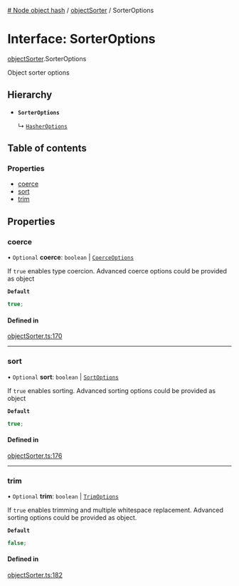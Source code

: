 [# Node object hash](../README.md) / [objectSorter](../modules/objectSorter.md) / SorterOptions

# Interface: SorterOptions

[objectSorter](../modules/objectSorter.md).SorterOptions

Object sorter options

## Hierarchy

- **`SorterOptions`**

  ↳ [`HasherOptions`](hasher.HasherOptions.md)

## Table of contents

### Properties

- [coerce](objectSorter.SorterOptions.md#coerce)
- [sort](objectSorter.SorterOptions.md#sort)
- [trim](objectSorter.SorterOptions.md#trim)

## Properties

### coerce

• `Optional` **coerce**: `boolean` \| [`CoerceOptions`](objectSorter.CoerceOptions.md)

If `true` enables type coercion.
Advanced coerce options could be provided as object

**`Default`**

```ts
true;
```

#### Defined in

[objectSorter.ts:170](https://github.com/SkeLLLa/node-object-hash/blob/89ac590/src/objectSorter.ts#L170)

---

### sort

• `Optional` **sort**: `boolean` \| [`SortOptions`](objectSorter.SortOptions.md)

If `true` enables sorting.
Advanced sorting options could be provided as object

**`Default`**

```ts
true;
```

#### Defined in

[objectSorter.ts:176](https://github.com/SkeLLLa/node-object-hash/blob/89ac590/src/objectSorter.ts#L176)

---

### trim

• `Optional` **trim**: `boolean` \| [`TrimOptions`](objectSorter.TrimOptions.md)

If `true` enables trimming and multiple whitespace replacement.
Advanced sorting options could be provided as object.

**`Default`**

```ts
false;
```

#### Defined in

[objectSorter.ts:182](https://github.com/SkeLLLa/node-object-hash/blob/89ac590/src/objectSorter.ts#L182)
